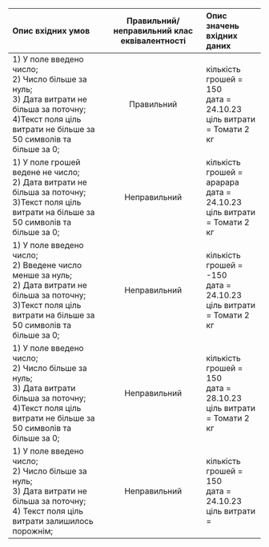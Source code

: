 |Опис вхідних умов|Правильний/неправильний клас еквівалентності|Опис значень вхідних даних|
|:-----|:-----:|:-----|
|1) У поле введено число;<br> 2) Число більше за нуль;<br> 3) Дата витрати не більша за поточну; <br> 4)Текст поля ціль витрати не більше за 50 символів та більше за 0; <br> |Правильний|кількість грошей = 150<br> дата = 24.10.23 <br> ціль витрати = Томати 2 кг|
|1) У поле грошей ведене не число;<br> 2) Дата витрати не більша за поточну; <br> 3)Текст поля ціль витрати на більше за 50 символів та більше за 0; <br> |Неправильний|кількість грошей = арарара <br> дата = 24.10.23 <br> ціль витрати = Томати 2 кг|
|1) У поле введено число;<br>2) Введене число менше за нуль;<br> 2) Дата витрати не більша за поточну; <br> 3)Текст поля ціль витрати на більше за 50 символів та більше за 0; <br> |Неправильний|кількість грошей = -150 <br> дата = 24.10.23 <br> ціль витрати = Томати 2 кг|
|1) У поле введено число;<br> 2) Число більше за нуль;<br> 3) Дата витрати більша за поточну; <br>4)Текст поля ціль витрати не більше за 50 символів та більше за 0;<br> |Неправильний|кількість грошей = 150<br> дата = 28.10.23 <br> ціль витрати = Томати 2 кг|
|1) У поле введено число;<br> 2) Число більше за нуль;<br> 3) Дата витрати не більша за поточну;<br> 4) Текст поля ціль витрати залишилось порожнім;<br> |Неправильний|кількість грошей = 150<br> дата = 24.10.23 <br> ціль витрати =|
